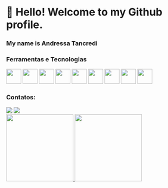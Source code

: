 # 👋 Hello! Welcome to my Github profile.

### My name is Andressa Tancredi

### Ferramentas e Tecnologias

<img loading="lazy" src="https://cdn.jsdelivr.net/gh/devicons/devicon/icons/flutter/flutter-plain.svg" width="40" height="40"/>   <img loading="lazy" src="https://cdn.jsdelivr.net/gh/devicons/devicon/icons/dart/dart-original-wordmark.svg" width="40" height="40"/> <img loading="lazy" src="https://cdn.jsdelivr.net/gh/devicons/devicon/icons/android/android-original.svg" width="40" height="40"/> <img loading="lazy" src="https://cdn.jsdelivr.net/gh/devicons/devicon/icons/firebase/firebase-plain.svg" width="40" height="40"/> <img loading="lazy" src="https://cdn.jsdelivr.net/gh/devicons/devicon/icons/react/react-original-wordmark.svg" width="40" height="40"/> <img loading="lazy" src="https://cdn.jsdelivr.net/gh/devicons/devicon/icons/ruby/ruby-original-wordmark.svg" width="40" height="40"/> <img loading="lazy" src="https://cdn.jsdelivr.net/gh/devicons/devicon/icons/javascript/javascript-original.svg" width="40" height="40"/> <img loading="lazy" src="https://cdn.jsdelivr.net/gh/devicons/devicon/icons/docker/docker-original-wordmark.svg" width="40" height="40"/> <img loading="lazy" src="https://cdn.jsdelivr.net/gh/devicons/devicon/icons/vuejs/vuejs-original-wordmark.svg" width="40" height="40"/>

### Contatos:

<div>
<a href = "aod.dias@gmail.com"><img loading="lazy" src="https://img.shields.io/badge/Gmail-D14836?style=for-the-badge&logo=gmail&logoColor=white" target="_blank"></a>
<a href="https://www.linkedin.com/in/andressatancredi/" target="_blank"><img loading="lazy" src="https://img.shields.io/badge/-LinkedIn-%230077B5?style=for-the-badge&logo=linkedin&logoColor=white" target="_blank"></a>   
</div>

<div>
<a href="https://github.com/AndressaTancredi">
<img loading="lazy" height="180em" src="https://github-readme-stats.vercel.app/api/top-langs/?username=AndressaTancredi&layout=compact&langs_count=7&theme=dracula"/>
<img loading="lazy" height="180em" src="https://github-readme-stats.vercel.app/api?username=AndressaTancredi&show_icons=true&theme=dracula&include_all_commits=true&count_private=true"/>
</div>
